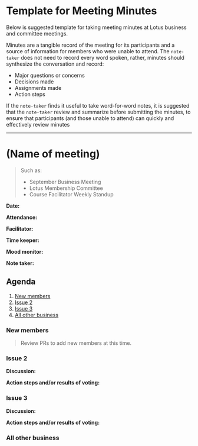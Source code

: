 # Template for Meeting Minutes

Below is suggested template for taking meeting minutes at Lotus business and committee meetings. 

Minutes are a tangible record of the meeting for its participants and a source of information for members who were unable to attend. The `note-taker` does not need to record every word spoken, rather, minutes should synthesize the conversation and record:
- Major questions or concerns
- Decisions made
- Assignments made
- Action steps

If the `note-taker` finds it useful to take word-for-word notes, it is suggested that the `note-taker` review and summarize before submitting the minutes, to ensure that participants (and those unable to attend) can quickly and effectively review minutes 

---

# (Name of meeting)

> Such as:
>- September Business Meeting
>- Lotus Membership Committee
>- Course Facilitator Weekly Standup

**Date:** 

**Attendance:** 

**Facilitator:**

**Time keeper:**

**Mood monitor:**

**Note taker:**

## Agenda

1. [New members](#New-members)
1. [Issue 2](#Item-2)
1. [Issue 3](#Item-3)
1. [All other business](#all-other-business)

### New members

>Review PRs to add new members at this time.

### Issue 2

**Discussion:**

**Action steps and/or results of voting:**

### Issue 3

**Discussion:**

**Action steps and/or results of voting:**

### All other business
